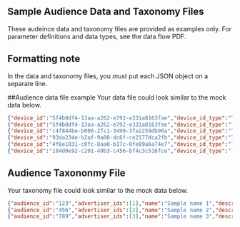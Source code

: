 ## Sample Audience Data and Taxonomy Files
These audeince data and taxonomy files are provided as examples only. For parameter definitions and data types, see the data flow PDF.
## Formatting note
In the data and taxonomy files, you _must_ put each JSON object on a separate line.

##Audience data file example
Your data file could look similar to the mock data below.

```JSON
{"device_id":"5f4b0df4-13aa-a262-e792-e331a8163fae","device_id_type":"THIRDPARTY","audience_ids":[{"audience_id":"1344768","advertiser_ids":[1234]}],"operation":{"updated_at":"2015-01-01T00:00:00Z","action":1}}
{"device_id":"5f4b0df4-13aa-a262-e792-e331a8163fae","device_id_type":"THIRDPARTY","audience_ids":[{"audience_id":"1344768","advertiser_ids":[1234]}],"operation":{"updated_at":"2015-01-01T00:00:00Z","action":1}
{"device_id":"c4f844be-b006-2fc1-3490-3fe2259db90a","device_id_type":"THIRDPARTY","audience_ids":[{"audience_id":"3478418","advertiser_ids":[]}],"operation":{"updated_at":"2015-01-01T00:00:00Z","action":1}}
{"device_id":"93da234e-b2af-9a08-dc6f-ce2177dca2fb","device_id_type":"THIRDPARTY","audience_ids":[{"audience_id":"2467814","advertiser_ids":[1234,5678]}],"operation":{"updated_at":"2015-01-01T00:00:00Z","action":1}}
{"device_id":"4f8e1031-c0fc-8aa0-b17c-0fe89a6a74e7","device_id_type":"THIRDPARTY","audience_ids":[{"audience_id":"1344768","advertiser_ids":[1234]}],"operation":{"updated_at":"2015-01-01T00:00:00Z","action":3}}
{"device_id":"184d0e92-c291-49b3-c456-bf4c3c516fce","device_id_type":"THIRDPARTY","audience_ids":[{"audience_id":"3697584","advertiser_ids":[5678]}],"operation":{"updated_at":"2015-01-01T00:00:00Z","action":1}}
```
## Audience Taxononmy File
Your taxonomy file could look similar to the mock data below.

```JSON
{"audience_id":"123","advertiser_ids":[1],"name":"Sample name 1","description":"Sample description 1"}
{"audience_id":"456","advertiser_ids":[2],"name":"Sample name 2","description":"Sample description 2"}
{"audience_id":"789","advertiser_ids":[3],"name":"Sample name 3","description":"Sample description 3"}
```
